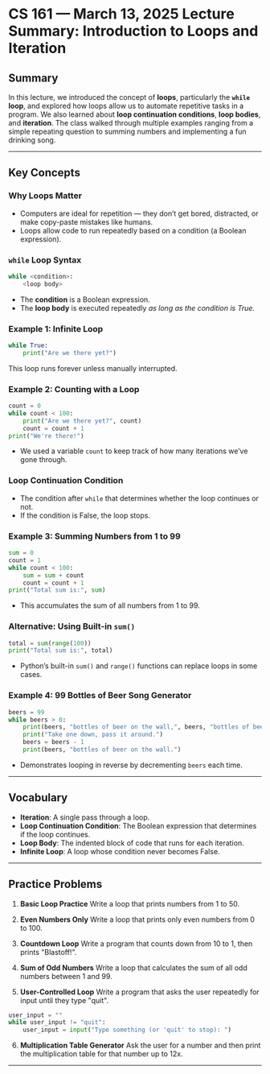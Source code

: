 # CS 161 — March 13, 2025 Lecture Summary: Introduction to Loops and Iteration

## Summary
In this lecture, we introduced the concept of **loops**, particularly the **`while` loop**, and explored how loops allow us to automate repetitive tasks in a program. We also learned about **loop continuation conditions**, **loop bodies**, and **iteration**. The class walked through multiple examples ranging from a simple repeating question to summing numbers and implementing a fun drinking song.

---

## Key Concepts

### Why Loops Matter
- Computers are ideal for repetition — they don’t get bored, distracted, or make copy-paste mistakes like humans.
- Loops allow code to run repeatedly based on a condition (a Boolean expression).

### `while` Loop Syntax
```python
while <condition>:
    <loop body>
```
- The **condition** is a Boolean expression.
- The **loop body** is executed repeatedly *as long as the condition is True*.

### Example 1: Infinite Loop
```python
while True:
    print("Are we there yet?")
```
This loop runs forever unless manually interrupted.

### Example 2: Counting with a Loop
```python
count = 0
while count < 100:
    print("Are we there yet?", count)
    count = count + 1
print("We're there!")
```
- We used a variable `count` to keep track of how many iterations we’ve gone through.

### Loop Continuation Condition
- The condition after `while` that determines whether the loop continues or not.
- If the condition is False, the loop stops.

### Example 3: Summing Numbers from 1 to 99
```python
sum = 0
count = 1
while count < 100:
    sum = sum + count
    count = count + 1
print("Total sum is:", sum)
```
- This accumulates the sum of all numbers from 1 to 99.

### Alternative: Using Built-in `sum()`
```python
total = sum(range(100))
print("Total sum is:", total)
```
- Python’s built-in `sum()` and `range()` functions can replace loops in some cases.

### Example 4: 99 Bottles of Beer Song Generator
```python
beers = 99
while beers > 0:
    print(beers, "bottles of beer on the wall,", beers, "bottles of beer.")
    print("Take one down, pass it around.")
    beers = beers - 1
    print(beers, "bottles of beer on the wall.")
```
- Demonstrates looping in reverse by decrementing `beers` each time.

---

## Vocabulary
- **Iteration**: A single pass through a loop.
- **Loop Continuation Condition**: The Boolean expression that determines if the loop continues.
- **Loop Body**: The indented block of code that runs for each iteration.
- **Infinite Loop**: A loop whose condition never becomes False.

---

## Practice Problems

1. **Basic Loop Practice**
   Write a loop that prints numbers from 1 to 50.

2. **Even Numbers Only**
   Write a loop that prints only even numbers from 0 to 100.

3. **Countdown Loop**
   Write a program that counts down from 10 to 1, then prints "Blastoff!".

4. **Sum of Odd Numbers**
   Write a loop that calculates the sum of all odd numbers between 1 and 99.

5. **User-Controlled Loop**
   Write a program that asks the user repeatedly for input until they type "quit".

```python
user_input = ""
while user_input != "quit":
    user_input = input("Type something (or 'quit' to stop): ")
```

6. **Multiplication Table Generator**
   Ask the user for a number and then print the multiplication table for that number up to 12x.

---

